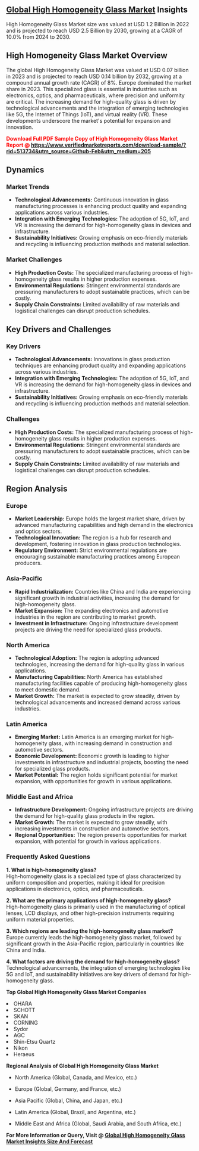 <h2><a href="https://www.verifiedmarketreports.com/download-sample/?rid=513734&amp;utm_source=Github&amp;utm_medium=205" target="_blank">Global High Homogeneity Glass Market</a> Insights</h2><p>High Homogeneity Glass Market size was valued at USD 1.2 Billion in 2022 and is projected to reach USD 2.5 Billion by 2030, growing at a CAGR of 10.0% from 2024 to 2030.</p><p> <h2>High Homogeneity Glass Market Overview</h2> <p>The global High Homogeneity Glass Market was valued at USD 0.07 billion in 2023 and is projected to reach USD 0.14 billion by 2032, growing at a compound annual growth rate (CAGR) of 8%. Europe dominated the market share in 2023. This specialized glass is essential in industries such as electronics, optics, and pharmaceuticals, where precision and uniformity are critical. The increasing demand for high-quality glass is driven by technological advancements and the integration of emerging technologies like 5G, the Internet of Things (IoT), and virtual reality (VR). These developments underscore the market's potential for expansion and innovation. </p> <p><strong><p><span class=""><span style="color: #ff0000;"><strong>Download Full PDF Sample Copy of High Homogeneity Glass Market Report</strong> @ </span><a href="https://www.verifiedmarketreports.com/download-sample/?rid=513734&amp;utm_source=Github-Feb&amp;utm_medium=205" target="_blank">https://www.verifiedmarketreports.com/download-sample/?rid=513734&amp;utm_source=Github-Feb&amp;utm_medium=205</a></span></p></strong></p> <h2>Dynamics</h2> <h3>Market Trends</h3> <ul> <li><strong>Technological Advancements:</strong> Continuous innovation in glass manufacturing processes is enhancing product quality and expanding applications across various industries.</li> <li><strong>Integration with Emerging Technologies:</strong> The adoption of 5G, IoT, and VR is increasing the demand for high-homogeneity glass in devices and infrastructure.</li> <li><strong>Sustainability Initiatives:</strong> Growing emphasis on eco-friendly materials and recycling is influencing production methods and material selection.</li> </ul> <h3>Market Challenges</h3> <ul> <li><strong>High Production Costs:</strong> The specialized manufacturing process of high-homogeneity glass results in higher production expenses.</li> <li><strong>Environmental Regulations:</strong> Stringent environmental standards are pressuring manufacturers to adopt sustainable practices, which can be costly.</li> <li><strong>Supply Chain Constraints:</strong> Limited availability of raw materials and logistical challenges can disrupt production schedules.</li> </ul> <h2>Key Drivers and Challenges</h2> <h3>Key Drivers</h3> <ul> <li><strong>Technological Advancements:</strong> Innovations in glass production techniques are enhancing product quality and expanding applications across various industries.</li> <li><strong>Integration with Emerging Technologies:</strong> The adoption of 5G, IoT, and VR is increasing the demand for high-homogeneity glass in devices and infrastructure.</li> <li><strong>Sustainability Initiatives:</strong> Growing emphasis on eco-friendly materials and recycling is influencing production methods and material selection.</li> </ul> <h3>Challenges</h3> <ul> <li><strong>High Production Costs:</strong> The specialized manufacturing process of high-homogeneity glass results in higher production expenses.</li> <li><strong>Environmental Regulations:</strong> Stringent environmental standards are pressuring manufacturers to adopt sustainable practices, which can be costly.</li> <li><strong>Supply Chain Constraints:</strong> Limited availability of raw materials and logistical challenges can disrupt production schedules.</li> </ul> <h2>Region Analysis</h2> <h3>Europe</h3> <ul> <li><strong>Market Leadership:</strong> Europe holds the largest market share, driven by advanced manufacturing capabilities and high demand in the electronics and optics sectors.</li> <li><strong>Technological Innovation:</strong> The region is a hub for research and development, fostering innovation in glass production technologies.</li> <li><strong>Regulatory Environment:</strong> Strict environmental regulations are encouraging sustainable manufacturing practices among European producers.</li> </ul> <h3>Asia-Pacific</h3> <ul> <li><strong>Rapid Industrialization:</strong> Countries like China and India are experiencing significant growth in industrial activities, increasing the demand for high-homogeneity glass.</li> <li><strong>Market Expansion:</strong> The expanding electronics and automotive industries in the region are contributing to market growth.</li> <li><strong>Investment in Infrastructure:</strong> Ongoing infrastructure development projects are driving the need for specialized glass products.</li> </ul> <h3>North America</h3> <ul> <li><strong>Technological Adoption:</strong> The region is adopting advanced technologies, increasing the demand for high-quality glass in various applications.</li> <li><strong>Manufacturing Capabilities:</strong> North America has established manufacturing facilities capable of producing high-homogeneity glass to meet domestic demand.</li> <li><strong>Market Growth:</strong> The market is expected to grow steadily, driven by technological advancements and increased demand across various industries.</li> </ul> <h3>Latin America</h3> <ul> <li><strong>Emerging Market:</strong> Latin America is an emerging market for high-homogeneity glass, with increasing demand in construction and automotive sectors.</li> <li><strong>Economic Development:</strong> Economic growth is leading to higher investments in infrastructure and industrial projects, boosting the need for specialized glass products.</li> <li><strong>Market Potential:</strong> The region holds significant potential for market expansion, with opportunities for growth in various applications.</li> </ul> <h3>Middle East and Africa</h3> <ul> <li><strong>Infrastructure Development:</strong> Ongoing infrastructure projects are driving the demand for high-quality glass products in the region.</li> <li><strong>Market Growth:</strong> The market is expected to grow steadily, with increasing investments in construction and automotive sectors.</li> <li><strong>Regional Opportunities:</strong> The region presents opportunities for market expansion, with potential for growth in various applications.</li> </ul> <h3>Frequently Asked Questions</h3> <p><strong>1. What is high-homogeneity glass?</strong><br>High-homogeneity glass is a specialized type of glass characterized by uniform composition and properties, making it ideal for precision applications in electronics, optics, and pharmaceuticals.</p> <p><strong>2. What are the primary applications of high-homogeneity glass?</strong><br>High-homogeneity glass is primarily used in the manufacturing of optical lenses, LCD displays, and other high-precision instruments requiring uniform material properties.</p> <p><strong>3. Which regions are leading the high-homogeneity glass market?</strong><br>Europe currently leads the high-homogeneity glass market, followed by significant growth in the Asia-Pacific region, particularly in countries like China and India.</p> <p><strong>4. What factors are driving the demand for high-homogeneity glass?</strong><br>Technological advancements, the integration of emerging technologies like 5G and IoT, and sustainability initiatives are key drivers of demand for high-homogeneity glass.</p><p><strong>Top Global High Homogeneity Glass Market Companies</strong></p><div data-test-id=""><p><li>OHARA</li><li> SCHOTT</li><li> SKAN</li><li> CORNING</li><li> Sydor</li><li> AGC</li><li> Shin-Etsu Quartz</li><li> Nikon</li><li> Heraeus</li></p><div><strong>Regional Analysis of&nbsp;Global High Homogeneity Glass Market</strong></div><ul><li dir="ltr"><p dir="ltr">North America&nbsp;(Global, Canada, and Mexico, etc.)</p></li><li dir="ltr"><p dir="ltr">Europe (Global, Germany, and France, etc.)</p></li><li dir="ltr"><p dir="ltr">Asia Pacific&nbsp;(Global, China, and Japan, etc.)</p></li><li dir="ltr"><p dir="ltr">Latin America&nbsp;(Global, Brazil, and Argentina, etc.)</p></li><li dir="ltr">Middle East and Africa&nbsp;(Global, Saudi Arabia, and South Africa, etc.)</li></ul><p><strong>For More Information or Query, Visit @&nbsp;</strong><strong><a href="https://www.verifiedmarketreports.com/product/high-homogeneity-glass-market/?utm_source=Github&amp;utm_medium=205" target="_blank">Global High Homogeneity Glass Market Insights Size And Forecast</a></strong></p></div>

